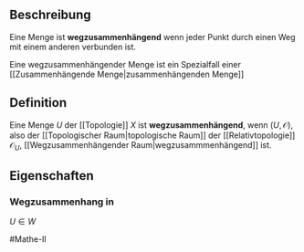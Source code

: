 ## Beschreibung
Eine Menge ist **wegzusammenhängend** wenn jeder Punkt durch einen Weg mit einem anderen verbunden ist.

Eine wegzusammenhängender Menge ist ein Spezialfall einer [[Zusammenhängende Menge|zusammenhängenden Menge]]

## Definition
Eine Menge $U$ der [[Topologie]] $X$ ist **wegzusammenhängend**, wenn $(U, \mathcal{O})$, also der [[Topologischer Raum|topologische Raum]] der [[Relativtopologie]] $\mathcal{O}_U$, [[Wegzusammenhängender Raum|wegzusammmenhängend]] ist.

## Eigenschaften
### Wegzusammenhang in 
$U\in W$

#Mathe-II 
